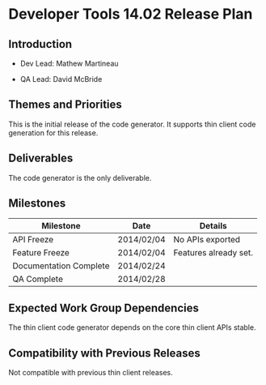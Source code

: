 # Developer Tools 14.02 Release Plan

## Introduction


*  Dev Lead: Mathew Martineau

*  QA Lead: David McBride

## Themes and Priorities

This is the initial release of the code generator. It supports thin client code generation for this release.

## Deliverables

The code generator is the only deliverable.

## Milestones

 | Milestone              | Date       | Details               | 
 | ---------              | ----       | -------               | 
 | API Freeze             | 2014/02/04 | No APIs exported      | 
 | Feature Freeze         | 2014/02/04 | Features already set. | 
 | Documentation Complete | 2014/02/24 |                       | 
 | QA Complete            | 2014/02/28 |                       | 

## Expected Work Group Dependencies

The thin client code generator depends on the core thin client APIs stable.

## Compatibility with Previous Releases

Not compatible with previous thin client releases.
